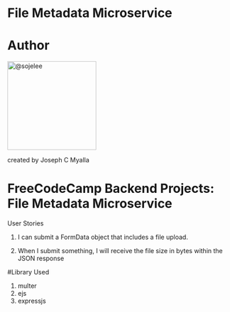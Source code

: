 # File Metadata Microservice


# Author
<img src="https://avatars3.githubusercontent.com/u/5945067?s=40&amp;v=4" width="200" height="200" class="avatar" alt="@sojelee">

created by Joseph C Myalla

# FreeCodeCamp Backend Projects:  File Metadata Microservice

User Stories

1.	I can submit a FormData object that includes a file upload.

1.	When I submit something, I will receive the file size in bytes within the JSON response



#Library Used

1.  multer
1.	ejs
1.	expressjs
